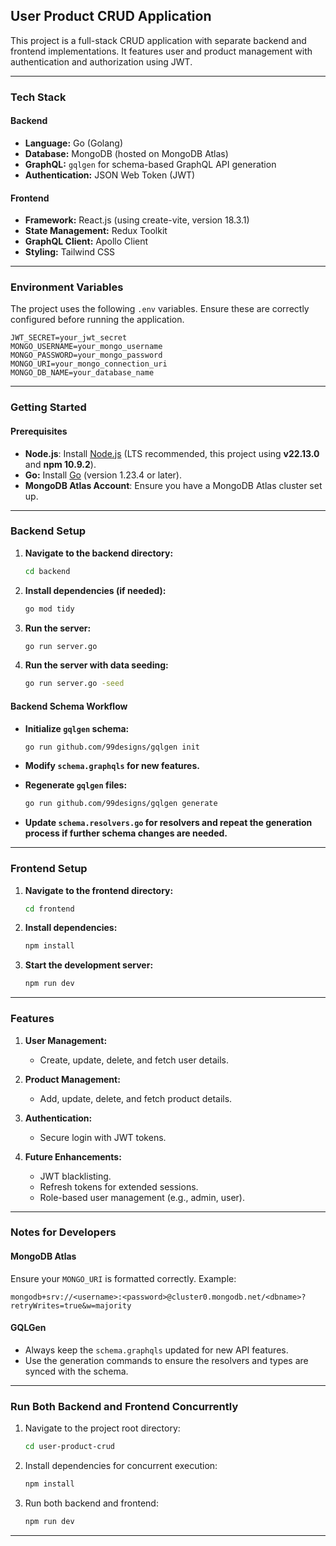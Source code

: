## User Product CRUD Application

This project is a full-stack CRUD application with separate backend and frontend implementations. It features user and product management with authentication and authorization using JWT.

---

### Tech Stack

#### Backend
- **Language:** Go (Golang)
- **Database:** MongoDB (hosted on MongoDB Atlas)
- **GraphQL:** `gqlgen` for schema-based GraphQL API generation
- **Authentication:** JSON Web Token (JWT)

#### Frontend
- **Framework:** React.js (using create-vite, version 18.3.1)
- **State Management:** Redux Toolkit
- **GraphQL Client:** Apollo Client
- **Styling:** Tailwind CSS

---

### Environment Variables

The project uses the following `.env` variables. Ensure these are correctly configured before running the application.

```env
JWT_SECRET=your_jwt_secret
MONGO_USERNAME=your_mongo_username
MONGO_PASSWORD=your_mongo_password
MONGO_URI=your_mongo_connection_uri
MONGO_DB_NAME=your_database_name
```

---

### Getting Started

#### Prerequisites
- **Node.js**: Install [Node.js](https://nodejs.org/) (LTS recommended, this project using **v22.13.0** and **npm 10.9.2**).
- **Go:** Install [Go](https://go.dev/) (version 1.23.4 or later).
- **MongoDB Atlas Account**: Ensure you have a MongoDB Atlas cluster set up.

---

### Backend Setup

1. **Navigate to the backend directory:**
   ```bash
   cd backend
   ```

2. **Install dependencies (if needed):**
   ```bash
   go mod tidy
   ```

3. **Run the server:**
   ```bash
   go run server.go
   ```

4. **Run the server with data seeding:**
   ```bash
   go run server.go -seed
   ```

#### Backend Schema Workflow
- **Initialize `gqlgen` schema:**
  ```bash
  go run github.com/99designs/gqlgen init
  ```

- **Modify `schema.graphqls` for new features.**

- **Regenerate `gqlgen` files:**
  ```bash
  go run github.com/99designs/gqlgen generate
  ```

- **Update `schema.resolvers.go` for resolvers and repeat the generation process if further schema changes are needed.**

---

### Frontend Setup

1. **Navigate to the frontend directory:**
   ```bash
   cd frontend
   ```

2. **Install dependencies:**
   ```bash
   npm install
   ```

3. **Start the development server:**
   ```bash
   npm run dev
   ```

---

### Features

1. **User Management:**
   - Create, update, delete, and fetch user details.

2. **Product Management:**
   - Add, update, delete, and fetch product details.

3. **Authentication:**
   - Secure login with JWT tokens.

4. **Future Enhancements:**
   - JWT blacklisting.
   - Refresh tokens for extended sessions.
   - Role-based user management (e.g., admin, user).

---

### Notes for Developers

#### MongoDB Atlas
Ensure your `MONGO_URI` is formatted correctly. Example:
```
mongodb+srv://<username>:<password>@cluster0.mongodb.net/<dbname>?retryWrites=true&w=majority
```

#### GQLGen
- Always keep the `schema.graphqls` updated for new API features.
- Use the generation commands to ensure the resolvers and types are synced with the schema.

---

### Run Both Backend and Frontend Concurrently
1. Navigate to the project root directory:
   ```bash
   cd user-product-crud
   ```
2. Install dependencies for concurrent execution:
   ```bash
   npm install
   ```
3. Run both backend and frontend:
   ```bash
   npm run dev
   ```
---
